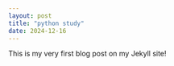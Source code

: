 ```yaml
---
layout: post
title: "python study"
date: 2024-12-16
---
```


This is my very first blog post on my Jekyll site!

